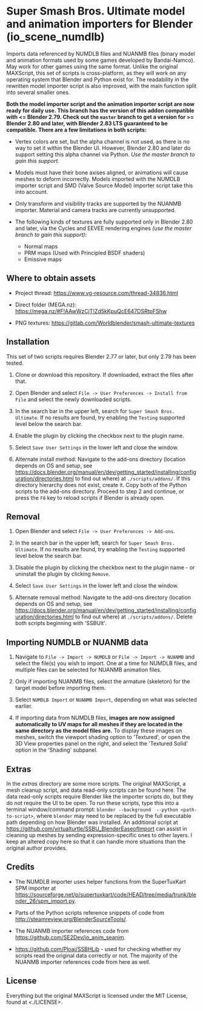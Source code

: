 # Super Smash Bros. Ultimate model and animation importers for Blender (io_scene_numdlb)
Imports data referenced by NUMDLB files and NUANMB files (binary model and animation formats used by some games developed by Bandai-Namco). May work for other games using the same format. Unlike the original MAXScript, this set of scripts is cross-platform, as they will work on any operating system that Blender and Python exist for. The readability in the rewritten model importer script is also improved, with the main function split into several smaller ones.

**Both the model importer script and the animation importer script are now ready for daily use. This branch has the version of this addon compatible with <= Blender 2.79. Check out the `master` branch to get a version for >= Blender 2.80 and later, with Blender 2.83 LTS guaranteed to be compatible. There are a few limitations in both scripts:**

* Vertex colors are set, but the alpha channel is not used, as there is no way to set it within the Blender UI. However, Blender 2.80 and later do support setting this alpha channel via Python. *Use the master branch to gain this support.*

* Models must have their bone axises aligned, or animations will cause meshes to deform incorrectly. Models imported with the NUMDLB importer script and SMD (Valve Source Model) importer script take this into account.

* Only transform and visibility tracks are supported by the NUANMB importer. Material and camera tracks are currently unsupported.

* The following kinds of textures are fully supported only in Blender 2.80 and later, via the Cycles and EEVEE rendering engines *(use the master branch to gain this support)*:
    * Normal maps
    * PRM maps (Used with Principled BSDF shaders)
    * Emissive maps

## Where to obtain assets
* Project thread: <https://www.vg-resource.com/thread-34836.html>

* Direct folder (MEGA.nz): <https://mega.nz/#F!AAwWzCjT!Zd5kKpuQcE647DSRtpFShw>

* PNG textures: <https://gitlab.com/Worldblender/smash-ultimate-textures>

## Installation
This set of two scripts requires Blender 2.77 or later, but only 2.79 has been tested.

1. Clone or download this repository. If downloaded, extract the files after that.

2. Open Blender and select `File -> User Preferences -> Install from File` and select the newly downloaded scripts.

3. In the search bar in the upper left, search for `Super Smash Bros. Ultimate`. If no results are found, try enabling the `Testing` supported level below the search bar.

4. Enable the plugin by clicking the checkbox next to the plugin name.

5. Select `Save User Settings` in the lower left and close the window.

6. Alternate install method: Navigate to the add-ons directory (location depends on OS and setup, see <https://docs.blender.org/manual/en/dev/getting_started/installing/configuration/directories.html> to find out where) at `./scripts/addons/`. If this directory hierarchy does not exist, create it. Copy both of the Python scripts to the add-ons directory. Proceed to step 2 and continue, or press the `F8` key to reload scripts if Blender is already open.

## Removal
1. Open Blender and select `File -> User Preferences -> Add-ons`.

2. In the search bar in the upper left, search for `Super Smash Bros. Ultimate`. If no results are found, try enabling the `Testing` supported level below the search bar.

3. Disable the plugin by clicking the checkbox next to the plugin name - or uninstall the plugin by clicking `Remove`.

4. Select `Save User Settings` in the lower left and close the window.

5. Alternate removal method: Navigate to the add-ons directory (location depends on OS and setup, see <https://docs.blender.org/manual/en/dev/getting_started/installing/configuration/directories.html> to find out where) at `./scripts/addons/`. Delete both scripts beginning with 'SSBUlt'.

## Importing NUMDLB or NUANMB data
1. Navigate to `File -> Import -> NUMDLB` or `File -> Import -> NUANMB` and select the file(s) you wish to import. One at a time for NUMDLB files, and multiple files can be selected for NUANMB animation files.

2. Only if importing NUANMB files, select the armature (skeleton) for the target model before importing them.

3. Select `NUMDLB Import` or `NUANMB Import`, depending on what was selected earlier.

4. If importing data from NUMDLB files, **images are now assigned automatically to UV maps for all meshes if they are located in the same directory as the model files are.** To display these images on meshes, switch the viewport shading option to 'Textured', or open the 3D View properties panel on the right, and select the 'Textured Solid' option in the 'Shading' subpanel.

## Extras
In the *extras* directory are some more scripts. The original MAXScript, a mesh cleanup script, and data read-only scripts can be found here. The data read-only scripts require Blender like the importer scripts do, but they do not require the UI to be open. To run these scripts, type this into a terminal window/command prompt: `blender --background  --python <path-to-script>`, where `blender` may need to be replaced by the full executable path depending on how Blender was installed.
An additional script at <https://github.com/virtualturtle/SSBU_BlenderEaseofImport> can assist in cleaning up meshes by sending expression-specific ones to other layers. I keep an altered copy here so that it can handle more situations than the original author provides.

## Credits
* The NUMDLB importer uses helper functions from the SuperTuxKart SPM importer at <https://sourceforge.net/p/supertuxkart/code/HEAD/tree/media/trunk/blender_26/spm_import.py>.

* Parts of the Python scripts reference snippets of code from <http://steamreview.org/BlenderSourceTools/>.

* The NUANMB importer references code from <https://github.com/SE2Dev/io_anim_seanim>.

* <https://github.com/Ploaj/SSBHLib> - used for checking whether my scripts read the original data correctly or not. The majority of the NUANMB importer references code from here as well.

## License
Everything but the original MAXScript is licensed under the MIT License, found at <./LICENSE>.
